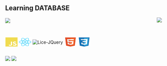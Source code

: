 ## Learning DATABASE

<a href="https://github.com/Ereyzeel/github-readme-stats">
  <img height=150 align="center" src="https://github-readme-stats.vercel.app/api?username=Ereyzeel&theme=jolly" />
</a>
<a href="https://github.com/Ereyzeel/convoychat">
  <img height=150 align="right" src="https://github-readme-stats.vercel.app/api/top-langs?username=Ereyzeel&layout=compact&langs_count=8&card_width=300&theme=jolly&hide_progress=false"  />
</a>

##

<div style="display: inline_block"><br>
  <img align="center" alt="Lice-Js" height="30" width="40" src="https://raw.githubusercontent.com/devicons/devicon/master/icons/javascript/javascript-plain.svg">
  <img align="center" alt="Lice-React" height="30" width="40" src="https://raw.githubusercontent.com/devicons/devicon/master/icons/react/react-original.svg">
  <img align="center" alt="Lice-JQuery" height="30" width="40" src="https://cdn.jsdelivr.net/gh/devicons/devicon@latest/icons/jquery/jquery-plain-wordmark.svg" />
  <img align="center" alt="Lice-HTML" height="30" width="40" src="https://raw.githubusercontent.com/devicons/devicon/master/icons/html5/html5-original.svg">
  <img align="center" alt="Lice-CSS" height="30" width="40" src="https://raw.githubusercontent.com/devicons/devicon/master/icons/css3/css3-original.svg">
          
</div>

##

<div> 
  <a href = "mailto:aliceizabeli.duarte@gmail.com"><img src="https://img.shields.io/badge/-Gmail-%23333?style=for-the-badge&logo=gmail&logoColor=white" target="_blank"></a>
  <a href="https://www.linkedin.com/in/alice-izabeli/" target="_blank"><img src="https://img.shields.io/badge/-LinkedIn-%230077B5?style=for-the-badge&logo=linkedin&logoColor=white" target="_blank"></a> 
</div>


